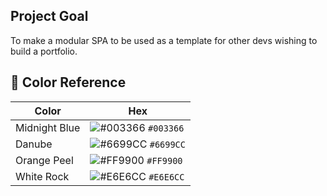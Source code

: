 ## Project Goal
To make a modular SPA to be used as a template for other devs wishing to build a portfolio.

## 🎨 Color Reference

| Color          | Hex                                                                |
| -------------- | ------------------------------------------------------------------ |
| Midnight Blue  | ![#003366](https://via.placeholder.com/10/003366?text=+) `#003366` |
| Danube         | ![#6699CC](https://via.placeholder.com/10/6699CC?text=+) `#6699CC` |
| Orange Peel    | ![#FF9900](https://via.placeholder.com/10/FF9900?text=+) `#FF9900` |
| White Rock     | ![#E6E6CC](https://via.placeholder.com/10/E6E6CC?text=+) `#E6E6CC` |